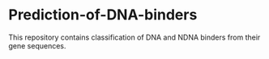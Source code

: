 # Prediction-of-DNA-binders
This repository contains classification of DNA and NDNA binders from their gene sequences.
